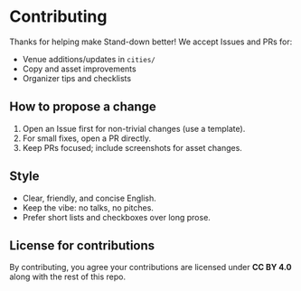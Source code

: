 # Contributing

Thanks for helping make Stand-down better! We accept Issues and PRs for:
- Venue additions/updates in `cities/`
- Copy and asset improvements
- Organizer tips and checklists

## How to propose a change
1. Open an Issue first for non-trivial changes (use a template).
2. For small fixes, open a PR directly.
3. Keep PRs focused; include screenshots for asset changes.

## Style
- Clear, friendly, and concise English.
- Keep the vibe: no talks, no pitches.
- Prefer short lists and checkboxes over long prose.

## License for contributions
By contributing, you agree your contributions are licensed under **CC BY 4.0** along with the rest of this repo.

